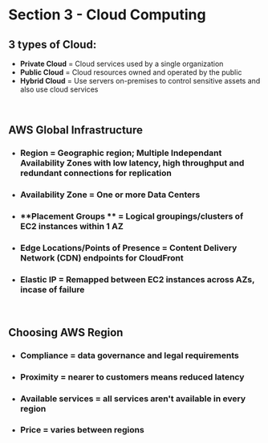 # Section 3 - Cloud Computing

## **3 types of Cloud:**
- **Private Cloud** = Cloud services used by a single organization
- **Public Cloud** = Cloud resources owned and operated by the public
- **Hybrid Cloud** = Use servers on-premises to control sensitive assets and also use cloud services

<br>

## **AWS Global Infrastructure**
- ### **Region** = Geographic region; Multiple Independant Availability Zones with low latency, high throughput and redundant connections for replication
- ### **Availability Zone** = One or more Data Centers
- ### **Placement Groups ** = Logical groupings/clusters of EC2 instances within 1 AZ
- ### **Edge Locations/Points of Presence** = Content Delivery Network (CDN) endpoints for **CloudFront**
- ### **Elastic IP** = Remapped between EC2 instances across AZs, incase of failure

<br>

## **Choosing AWS Region**
- ### **Compliance** = data governance and legal requirements
- ### **Proximity** = nearer to customers means reduced latency
- ### **Available services** = all services aren't available in every region
- ### **Price** = varies between regions
